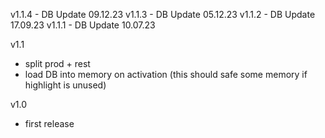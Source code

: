 v1.1.4 - DB Update 09.12.23
v1.1.3 - DB Update 05.12.23
v1.1.2 - DB Update 17.09.23
v1.1.1 - DB Update 10.07.23

v1.1
- split prod + rest
- load DB into memory on activation
  (this should safe some memory if highlight is unused)

v1.0
- first release